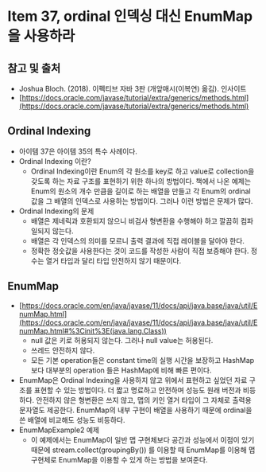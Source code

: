 # Item 37, ordinal 인덱싱 대신 EnumMap을 사용하라

## 참고 및 출처

- Joshua Bloch. (2018). 이펙티브 자바 3판 (개앞매시(이복연) 옮김). 인사이트
- [https://docs.oracle.com/javase/tutorial/extra/generics/methods.html](https://docs.oracle.com/javase/tutorial/extra/generics/methods.html)

## Ordinal Indexing

- 아이템 37은 아이템 35의 특수 사례이다.
- Ordinal Indexing 이란?
    - Ordinal Indexing이란 Enum의 각 원소를 key로 하고 value로 collection을 갖도록 하는 자료 구조를 표현하기 위한 하나의 방법이다. 책에서 나온 예제는 Enum의 원소의 개수 만큼을 길이로 하는 배열을 만들고 각 Enum의 ordinal 값을 그 배열의 인덱스로 사용하는 방법이다. 그러나 이런 방법은 문제가 많다.
- Ordinal Indexing의 문제
    - 배열은 제네릭과 호환되지 않으니 비검사 형변환을 수행해야 하고 깔끔히 컴파일되지 않는다.
    - 배열은 각 인덱스의 의미를 모르니 출력 결과에 직접 레이블을 달아야 한다.
    - 정확한 정숫값을 사용한다는 것이 코드를 작성한 사람이 직접 보증해야 한다. 정수는 열거 타입과 달리 타입 안전하지 않기 때문이다.

## EnumMap

- [https://docs.oracle.com/en/java/javase/11/docs/api/java.base/java/util/EnumMap.html](https://docs.oracle.com/en/java/javase/11/docs/api/java.base/java/util/EnumMap.html#%3Cinit%3E(java.lang.Class))
    - null 값은 키로 허용되지 않는다. 그러나 null value는 허용된다.
    - 쓰레드 안전하지 않다.
    - 모든 기본 operation들은 constant time의 실행 시간을 보장하고 HashMap 보다 대부분의 operation 들은 HashMap에 비해 빠른 편이다.
- EnumMap은 Ordinal Indexing을 사용하지 않고 위에서 표현하고 싶었던 자료 구조를 표현할 수 있는 방법이다. 더 짧고 명료하고 안전하며 성능도 원래 버전과 비등하다. 안전하지 않은 형변환은 쓰지 않고, 맵의 키인 열거 타입이 그 자체로 출력용 문자열도 제공한다. EnumMap의 내부 구현이 배열을 사용하기 때문에 ordinal을 쓴 배열에 비교해도 성능도 비등하다.
- EnumMapExample2 예제
    - 이 예제에서는 EnumMap이 일반 맵 구현체보다 공간과 성능에서 이점이 있기 때문에 stream.collect(groupingBy()) 를 이용할 때 EnumMap를 이용해 맵 구현체로 EnumMap을 이용할 수 있게 하는 방법을 보여준다.